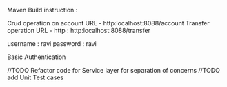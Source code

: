 
Maven Build instruction :

Crud operation on account 
URL - http:localhost:8088/account 
Transfer operation
URL - http : http:localhost:8088/transfer

username : ravi 
password : ravi

Basic Authentication

//TODO Refactor code for Service layer for  separation of concerns 
//TODO add Unit Test cases 


